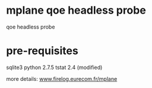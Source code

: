 mplane qoe headless probe
=========

 qoe headless probe

pre-requisites
==============
sqlite3
python 2.7.5
tstat 2.4 (modified)

more details: www.firelog.eurecom.fr/mplane

